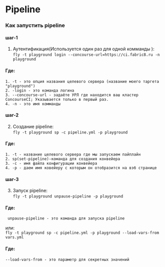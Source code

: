# Pipeline
### Как запустить  pipeline
####  шаг-1
1) Аутентификация(Используется один раз для одной комманды ):\
`fly -t playground login --concourse-url=https://ci.fabric8.ru -n playground`
#### Где:
```
1. -t - это опция названия целевого сервера (название моего таргета "playground")
2. -login - это команда логина
3. --concourse-url - задаёте УРЛ где находится ваш кластер ConcourseCI; Указывается только в первый раз.
4. -n - это имя комманды  
```
#### шаг-2
2) Создание pipeline:\
`fly -t playground sp -c pipeline.yml -p playground `
#### Где:
```
1. -t - название целевого сервера где мы запускаем пайплайн
2. sp(set-pipeline)-команда для создания конвейера 
3. -с - имя файла конфигурации конвейера 
4. -p - даем имя ковейеру с которым он отобразится на вэб странице
```
#### шаг-3 
3) Запуск pipeline:\
`fly -t playground unpause-pipeline -p playground `
#### Где:
````
 unpause-pipeline - это команда для запуска pipeline
````
 или:\
`fly -t playground sp -c pipeline.yml -p playground --load-vars-from vars.yml `
#### Где:
````
--load-vars-from - это параметр для секретных значений 
````
